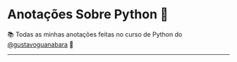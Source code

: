 # Anotações Sobre Python 🐍
📚 Todas as minhas anotações feitas no curso de Python do [@gustavoguanabara](https://github.com/gustavoguanabara) 📝

---
